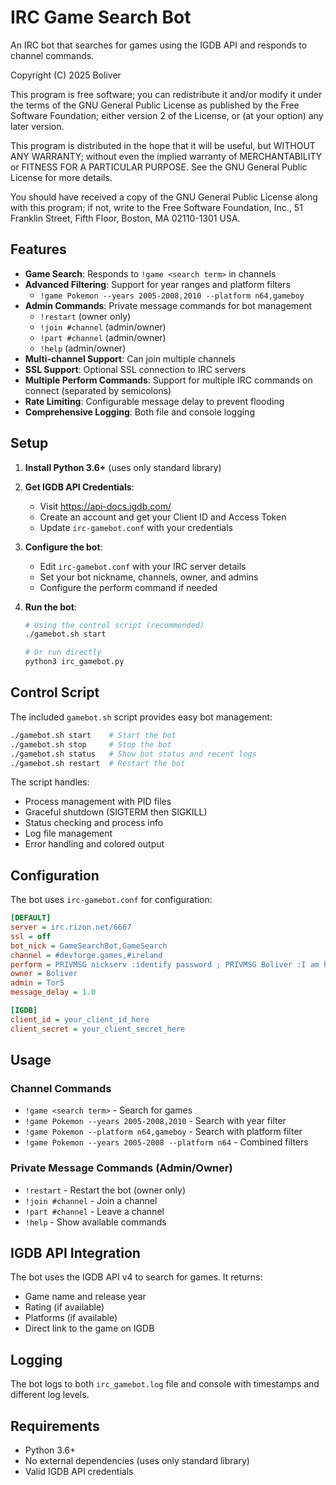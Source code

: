 # IRC Game Search Bot

An IRC bot that searches for games using the IGDB API and responds to channel commands.

Copyright (C) 2025 Boliver

This program is free software; you can redistribute it and/or modify
it under the terms of the GNU General Public License as published by
the Free Software Foundation; either version 2 of the License, or
(at your option) any later version.

This program is distributed in the hope that it will be useful,
but WITHOUT ANY WARRANTY; without even the implied warranty of
MERCHANTABILITY or FITNESS FOR A PARTICULAR PURPOSE.  See the
GNU General Public License for more details.

You should have received a copy of the GNU General Public License along
with this program; if not, write to the Free Software Foundation, Inc.,
51 Franklin Street, Fifth Floor, Boston, MA 02110-1301 USA.

## Features

- **Game Search**: Responds to `!game <search term>` in channels
- **Advanced Filtering**: Support for year ranges and platform filters
  - `!game Pokemon --years 2005-2008,2010 --platform n64,gameboy`
- **Admin Commands**: Private message commands for bot management
  - `!restart` (owner only)
  - `!join #channel` (admin/owner)
  - `!part #channel` (admin/owner)
  - `!help` (admin/owner)
- **Multi-channel Support**: Can join multiple channels
- **SSL Support**: Optional SSL connection to IRC servers
- **Multiple Perform Commands**: Support for multiple IRC commands on connect (separated by semicolons)
- **Rate Limiting**: Configurable message delay to prevent flooding
- **Comprehensive Logging**: Both file and console logging

## Setup

1. **Install Python 3.6+** (uses only standard library)

2. **Get IGDB API Credentials**:
   - Visit https://api-docs.igdb.com/
   - Create an account and get your Client ID and Access Token
   - Update `irc-gamebot.conf` with your credentials

3. **Configure the bot**:
   - Edit `irc-gamebot.conf` with your IRC server details
   - Set your bot nickname, channels, owner, and admins
   - Configure the perform command if needed

4. **Run the bot**:
   ```bash
   # Using the control script (recommended)
   ./gamebot.sh start
   
   # Or run directly
   python3 irc_gamebot.py
   ```

## Control Script

The included `gamebot.sh` script provides easy bot management:

```bash
./gamebot.sh start    # Start the bot
./gamebot.sh stop     # Stop the bot
./gamebot.sh status   # Show bot status and recent logs
./gamebot.sh restart  # Restart the bot
```

The script handles:
- Process management with PID files
- Graceful shutdown (SIGTERM then SIGKILL)
- Status checking and process info
- Log file management
- Error handling and colored output

## Configuration

The bot uses `irc-gamebot.conf` for configuration:

```ini
[DEFAULT]
server = irc.rizon.net/6667
ssl = off
bot_nick = GameSearchBot,GameSearch
channel = #devforge.games,#ireland
perform = PRIVMSG nickserv :identify password ; PRIVMSG Boliver :I am here
owner = Boliver
admin = TorS
message_delay = 1.0

[IGDB]
client_id = your_client_id_here
client_secret = your_client_secret_here
```

## Usage

### Channel Commands

- `!game <search term>` - Search for games
- `!game Pokemon --years 2005-2008,2010` - Search with year filter
- `!game Pokemon --platform n64,gameboy` - Search with platform filter
- `!game Pokemon --years 2005-2008 --platform n64` - Combined filters

### Private Message Commands (Admin/Owner)

- `!restart` - Restart the bot (owner only)
- `!join #channel` - Join a channel
- `!part #channel` - Leave a channel
- `!help` - Show available commands

## IGDB API Integration

The bot uses the IGDB API v4 to search for games. It returns:
- Game name and release year
- Rating (if available)
- Platforms (if available)
- Direct link to the game on IGDB

## Logging

The bot logs to both `irc_gamebot.log` file and console with timestamps and different log levels.

## Requirements

- Python 3.6+
- No external dependencies (uses only standard library)
- Valid IGDB API credentials
